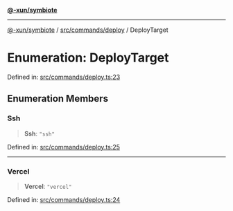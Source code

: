 [**@-xun/symbiote**](../../../../README.md)

***

[@-xun/symbiote](../../../../README.md) / [src/commands/deploy](../README.md) / DeployTarget

# Enumeration: DeployTarget

Defined in: [src/commands/deploy.ts:23](https://github.com/Xunnamius/symbiote/blob/3044ba2654d63523648bf35278fa1c752d878990/src/commands/deploy.ts#L23)

## Enumeration Members

### Ssh

> **Ssh**: `"ssh"`

Defined in: [src/commands/deploy.ts:25](https://github.com/Xunnamius/symbiote/blob/3044ba2654d63523648bf35278fa1c752d878990/src/commands/deploy.ts#L25)

***

### Vercel

> **Vercel**: `"vercel"`

Defined in: [src/commands/deploy.ts:24](https://github.com/Xunnamius/symbiote/blob/3044ba2654d63523648bf35278fa1c752d878990/src/commands/deploy.ts#L24)
